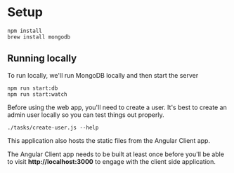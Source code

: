 # Setup

```
npm install
brew install mongodb
```

## Running locally
To run locally, we'll run MongoDB locally and then start the server

```
npm run start:db
npm run start:watch
```

Before using the web app, you'll need to create a user.
It's best to create an admin user locally so you can test things out properly.

```
./tasks/create-user.js --help
```

This application also hosts the static files from the Angular Client app.

The Angular Client app needs to be built at least once before you'll be able to visit
**http://localhost:3000** to engage with the client side application.